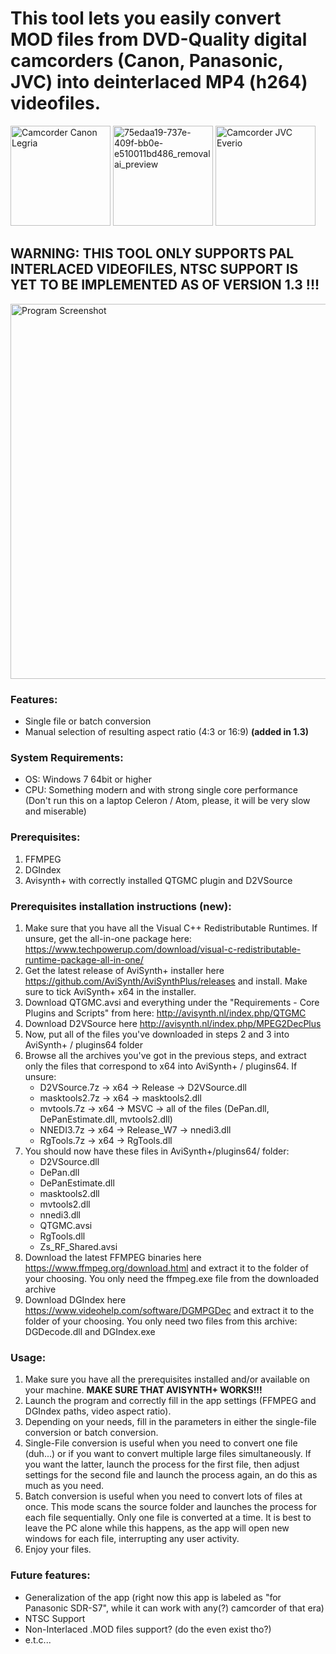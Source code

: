 # This tool lets you easily convert MOD files from DVD-Quality digital camcorders (Canon, Panasonic, JVC) into deinterlaced MP4 (h264) videofiles.
<img width="160" height="160" alt="Camcorder Canon Legria" src="https://github.com/user-attachments/assets/b698a621-b364-4214-a3eb-fad6dc39f37f" /> <img width="160" height="160" alt="75edaa19-737e-409f-bb0e-e510011bd486_removalai_preview" src="https://github.com/user-attachments/assets/57052a27-5671-48c3-bb53-2331ce8b72d0" /> <img width="160" height="160" alt="Camcorder JVC Everio" src="https://github.com/user-attachments/assets/0bbf1875-46de-4551-a792-d8d37a51b4ef" />



## **WARNING: THIS TOOL ONLY SUPPORTS PAL INTERLACED VIDEOFILES, NTSC SUPPORT IS YET TO BE IMPLEMENTED AS OF VERSION 1.3 !!!**

<img width="600" alt="Program Screenshot" src="https://github.com/user-attachments/assets/77d45775-b5de-4fb1-8949-5e99d164beb3" />


### Features:
+ Single file or batch conversion
+ Manual selection of resulting aspect ratio (4:3 or 16:9) **(added in 1.3)**

### System Requirements:
+ OS: Windows 7 64bit or higher
+ CPU: Something modern and with strong single core performance (Don't run this on a laptop Celeron / Atom, please, it will be very slow and miserable)

### Prerequisites:
1. FFMPEG
2. DGIndex
3. Avisynth+ with correctly installed QTGMC plugin and D2VSource

### Prerequisites installation instructions (new):
1. Make sure that you have all the Visual C++ Redistributable Runtimes. If unsure, get the all-in-one package here: https://www.techpowerup.com/download/visual-c-redistributable-runtime-package-all-in-one/
2. Get the latest release of AviSynth+ installer here https://github.com/AviSynth/AviSynthPlus/releases and install. Make sure to tick AviSynth+ x64 in the installer.
3. Download QTGMC.avsi and everything under the "Requirements - Core Plugins and Scripts" from here: http://avisynth.nl/index.php/QTGMC
4. Download D2VSource here http://avisynth.nl/index.php/MPEG2DecPlus
5. Now, put all of the files you've downloaded in steps 2 and 3 into AviSynth+ / plugins64 folder
6. Browse all the archives you've got in the previous steps, and extract only the files that correspond to x64 into AviSynth+ / plugins64. If unsure:
   + D2VSource.7z -> x64 -> Release ->  D2VSource.dll
   + masktools2.7z -> x64 -> masktools2.dll
   + mvtools.7z -> x64 -> MSVC -> all of the files (DePan.dll, DePanEstimate.dll, mvtools2.dll)
   + NNEDI3.7z -> x64 -> Release_W7 -> nnedi3.dll
   + RgTools.7z -> x64 -> RgTools.dll
7. You should now have these files in AviSynth+/plugins64/ folder:
   + D2VSource.dll
   + DePan.dll
   + DePanEstimate.dll
   + masktools2.dll
   + mvtools2.dll
   + nnedi3.dll
   + QTGMC.avsi
   + RgTools.dll
   + Zs_RF_Shared.avsi
8. Download the latest FFMPEG binaries here https://www.ffmpeg.org/download.html and extract it to the folder of your choosing. You only need the ffmpeg.exe file from the downloaded archive
9. Download DGIndex here https://www.videohelp.com/software/DGMPGDec and extract it to the folder of your choosing. You only need two files from this archive: DGDecode.dll and DGIndex.exe


### Usage:
1. Make sure you have all the prerequisites installed and/or available on your machine. **MAKE SURE THAT AVISYNTH+ WORKS!!!**
2. Launch the program and correctly fill in the app settings (FFMPEG and DGIndex paths, video aspect ratio).
3. Depending on your needs, fill in the parameters in either the single-file conversion or batch conversion.
4. Single-File conversion is useful when you need to convert one file (duh...) or if you want to convert multiple large files simultaneously. If you want the latter, launch the process for the first file, then adjust settings for the second file and launch the process again, an do this as much as you need.
5. Batch conversion is useful when you need to convert lots of files at once. This mode scans the source folder and launches the process for each file sequentially. Only one file is converted at a time. It is best to leave the PC alone while this happens, as the app will open new windows for each file, interrupting any user activity.
6. Enjoy your files.

### Future features:
- Generalization of the app (right now this app is labeled as "for Panasonic SDR-S7", while it can work with any(?) camcorder of that era)
- NTSC Support
- Non-Interlaced .MOD files support? (do the even exist tho?)
- e.t.c...

